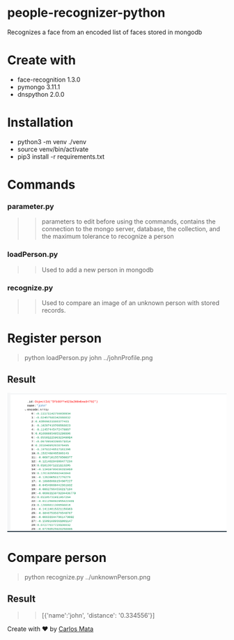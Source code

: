 # people-recognizer-python
Recognizes a face from an encoded list of faces stored in mongodb

# Create with
* face-recognition 1.3.0
* pymongo 3.11.1
* dnspython 2.0.0

# Installation
* python3 -m venv ./venv
* source venv/bin/activate
* pip3 install -r requirements.txt

# Commands

### parameter.py
>> parameters to edit before using the commands, contains the connection to the mongo server, database, the collection, and the maximum tolerance to recognize a person

### loadPerson.py
>> Used to add a new person in mongodb

### recognize.py
>> Used to compare an image of an unknown person with stored records.

# Register person

> python loadPerson.py john ../johnProfile.png

## Result

<img  src="https://raw.githubusercontent.com/carlosmata96/people-recognizer-python/main/img/johnRegister.png">

# Compare person

> python recognize.py ../unknownPerson.png

## Result

>> [{'name':'john', 'distance': '0.334556'}]

Create with ❤️ by [Carlos Mata](https://github.com/carlosmata96)

